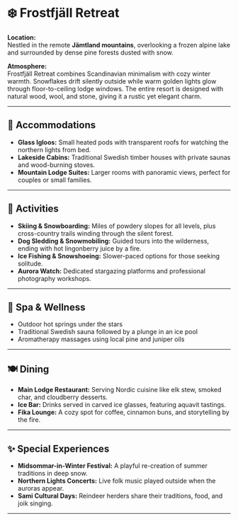# ❄️ Frostfjäll Retreat  

**Location:**  
Nestled in the remote **Jämtland mountains**, overlooking a frozen alpine lake and surrounded by dense pine forests dusted with snow.  

**Atmosphere:**  
Frostfjäll Retreat combines Scandinavian minimalism with cozy winter warmth. Snowflakes drift silently outside while warm golden lights glow through floor-to-ceiling lodge windows. The entire resort is designed with natural wood, wool, and stone, giving it a rustic yet elegant charm.  

---

## 🛌 Accommodations  

- **Glass Igloos:** Small heated pods with transparent roofs for watching the northern lights from bed.  
- **Lakeside Cabins:** Traditional Swedish timber houses with private saunas and wood-burning stoves.  
- **Mountain Lodge Suites:** Larger rooms with panoramic views, perfect for couples or small families.  

---

## 🎿 Activities  

- **Skiing & Snowboarding:** Miles of powdery slopes for all levels, plus cross-country trails winding through the silent forest.  
- **Dog Sledding & Snowmobiling:** Guided tours into the wilderness, ending with hot lingonberry juice by a fire.  
- **Ice Fishing & Snowshoeing:** Slower-paced options for those seeking solitude.  
- **Aurora Watch:** Dedicated stargazing platforms and professional photography workshops.  

---

## 🧖 Spa & Wellness  

- Outdoor hot springs under the stars  
- Traditional Swedish sauna followed by a plunge in an ice pool  
- Aromatherapy massages using local pine and juniper oils  

---

## 🍽 Dining  

- **Main Lodge Restaurant:** Serving Nordic cuisine like elk stew, smoked char, and cloudberry desserts.  
- **Ice Bar:** Drinks served in carved ice glasses, featuring aquavit tastings.  
- **Fika Lounge:** A cozy spot for coffee, cinnamon buns, and storytelling by the fire.  

---

## ✨ Special Experiences  

- **Midsommar-in-Winter Festival:** A playful re-creation of summer traditions in deep snow.  
- **Northern Lights Concerts:** Live folk music played outside when the auroras appear.  
- **Sami Cultural Days:** Reindeer herders share their traditions, food, and joik singing.

-----------------------------------------------------------------------------------------------------
   		  		 
	
     		 		  
	
     		    	
	
     		  			
	
      	 		 	
	
     		   		
	
     		  		 
	
     		    	
	
      		  		
	
      		 			
	
      		 		 
	
      		 	 	
	
     		   	 
	
      	 		 	
	
     		   		
	
      			   
	
      		 			
	
      		  		
	
      	 		 	
	
      		 	  
	
     		   		
	
     		   		
	
     		  	  
	
      	 		 	
	
     		   	 
	
     		  	 	
	
     		  		 
	
     		  	  
	
      	 		 	
	
      		   	
	
     		    	
	
      		   	
	
     		    	
	
     		  	 	
	
      			  	
	
      		    
	
     		  	 	
	
      		  		
	
     		   		
	
      			  	
	
     		   		
	
  


